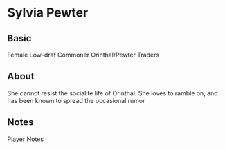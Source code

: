 # Sylvia Pewter

## Basic
Female Low-draf
Commoner
Orinthal/Pewter Traders

## About
She cannot resist the socialite life of Orinthal.  She loves to ramble on, and has been known to spread the occasional rumor

## Notes

Player Notes
